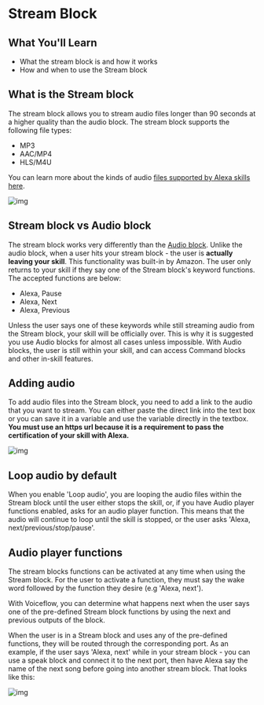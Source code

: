 # Stream Block

## What You'll Learn

- What the stream block is and how it works
- How and when to use the Stream block

## What is the Stream block

 The stream block allows you to stream audio files longer than 90 seconds at a higher quality than the audio block. The stream block supports the following file types:

- MP3
- AAC/MP4
- HLS/M4U

You can learn more about the kinds of audio [files supported by Alexa skills here](https://learn.voiceflow.com/build-alexa-skills-without-coding/alexa-skill-audio-files).



![img](https://i.imgur.com/cv3p2Jd.png)

## Stream block vs Audio block

The stream block works very differently than the [Audio block](https://learn.voiceflow.com/build-alexa-skills-without-coding/basic-blocks-tutorials/audio-blocks). Unlike the audio block, when a user hits your stream block - the user is **actually leaving your skill**. This functionality was built-in by Amazon. The user only returns to your skill if they say one of the Stream block's keyword functions. The accepted functions are below:

- Alexa, Pause
- Alexa, Next
- Alexa, Previous

Unless the user says one of these keywords while still streaming audio from the Stream block, your skill will be officially over. This is why it is suggested you use Audio blocks for almost all cases unless impossible. With Audio blocks, the user is still within your skill, and can access Command blocks and other in-skill features.

## Adding audio 

To add audio files into the Stream block, you need to add a link to the audio that you want to stream. You can either paste the direct link into the text box or you can save it in a variable and use the variable directly in the textbox. **You must use an https url because it is a requirement to pass the certification of your skill with Alexa.**



![img](https://i.imgur.com/Z56UDCj.png)

## Loop audio by default 

When you enable 'Loop audio', you are looping the audio files within the Stream block until the user either stops the skill, or, if you have Audio player functions enabled, asks for an audio player function. This means that the audio will continue to loop until the skill is stopped, or the user asks 'Alexa, next/previous/stop/pause'. 



## Audio player functions

 The stream blocks functions can be activated at any time when using the Stream block. For the user to activate a function, they must say the wake word followed by the function they desire (e.g 'Alexa, next').

With Voiceflow, you can determine what happens next when the user says one of the pre-defined Stream block functions by using the next and previous outputs of the block.

When the user is in a Stream block and uses any of the pre-defined functions, they will be routed through the corresponding port. As an example, if the user says 'Alexa, next' while in your stream block - you can use a speak block and connect it to the next port, then have Alexa say the name of the next song before going into another stream block. That looks like this:

![img](https://i.imgur.com/GowDurC.png)



